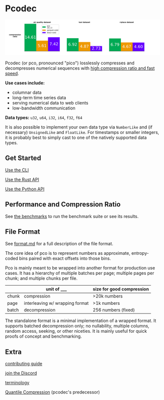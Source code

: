# Pcodec

<div style="text-align:center">
  <img
    alt="bar charts showing better compression for pco than zstd.parquet"
    src="images/real_world_compression_ratio.svg"
    width="700px"
  >
</div>

Pcodec (or pco, pronounced "pico") losslessly compresses and decompresses
numerical sequences with
[high compression ratio and fast speed](./bench/README.md).

**Use cases include:**
* columnar data
* long-term time series data
* serving numerical data to web clients
* low-bandwidth communication

**Data types:**
`u32`, `u64`, `i32`, `i64`, `f32`, `f64`

It is also possible to implement your own data type via `NumberLike` and (if
necessary) `UnsignedLike` and `FloatLike`.
For timestamps or smaller integers, it is probably best to simply cast to one
of the natively supported data types.

## Get Started

[Use the CLI](./pco_cli/README.md)

[Use the Rust API](./pco/README.md)

[Use the Python API](./pco_python/README.md)

## Performance and Compression Ratio

See [the benchmarks](./bench/README.md) to run the benchmark suite
or see its results.

## File Format

See [format.md](./docs/format.md) for a full description of the file format.

The core idea of pco is to represent numbers as approximate, entropy-coded bins
paired with exact offsets into those bins.

Pco is mainly meant to be wrapped into another format for production use cases.
It has a hierarchy of multiple batches per page; multiple pages per chunk; and
multiple chunks per file.

|       | unit of ___                     | size for good compression |
|-------|---------------------------------|---------------------------|
| chunk | compression                     | \>20k numbers             |
| page  | interleaving w/ wrapping format | \>1k numbers              |
| batch | decompression                   | 256 numbers (fixed)       |

The standalone format is a minimal implementation of a wrapped format.
It supports batched decompression only; no nullability, multiple
columns, random access, seeking, or other niceties.
It is mainly useful for quick proofs of concept and benchmarking.

## Extra

[contributing guide](./docs/CONTRIBUTING.md)

[join the Discord](https://discord.gg/f6eRXgMP8w)

[terminology](./docs/terminology.md)

[Quantile Compression](./quantile-compression/README.md) (pcodec's predecessor)

